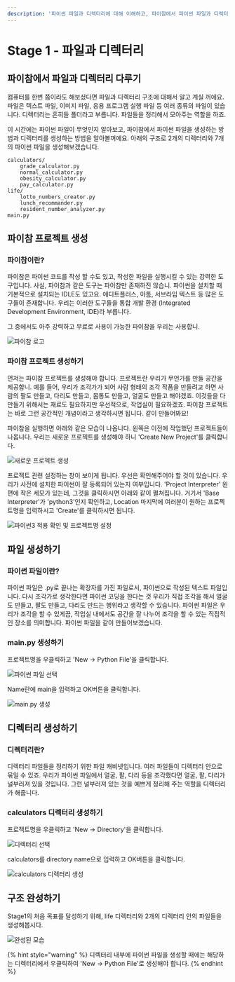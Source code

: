 ```yaml
---
description: '파이썬 파일과 디렉터리에 대해 이해하고, 파이참에서 파이썬 파일과 디렉터리를 생성해봅니다.'
---
```


# Stage 1 - 파일과 디렉터리

## 파이참에서 파일과 디렉터리 다루기

컴퓨터를 한번 쯤이라도 해보셨다면 파일과 디렉터리 구조에 대해서 알고 계실 꺼에요. 파일은 텍스트 파일, 이미지 파일, 응용 프로그램 실행 파일 등 여러 종류의 파일이 있습니다. 디렉터리는 흔히들 폴더라고 부릅니다. 파일들을 정리해서 모아주는 역할을 하죠.

이 시간에는 파이썬 파일이 무엇인지 알아보고, 파이참에서 파이썬 파일을 생성하는 방법과 디렉터리를 생성하는 방법을 알아볼꺼에요. 아래의 구조로 2개의 디렉터리와 7개의 파이썬 파일을 생성해보겠습니다.

```text
calculators/
    grade_calculator.py
    normal_calculator.py
    obesity_calculator.py
    pay_calculator.py
life/
    lotto_numbers_creator.py
    lunch_recommander.py
    resident_number_analyzer.py
main.py
```

## 파이참 프로젝트 생성

### 파이참이란?

파이참은 파이썬 코드를 작성 할 수도 있고, 작성한 파일을 실행시킬 수 있는 강력한 도구입니다. 사실, 파이참과 같은 도구는 파이참만 존재하진 않습니. 파이썬을 설치할 때 기본적으로 설치되는 IDLE도 있고요. 에디트플러스, 아톰, 서브라임 텍스트 등 많은 도구들이 존재합니다. 우리는 이러한 도구들을 통합 개발 환경 \(Integrated Development Environment, IDE\)라 부릅니다.

그 중에서도 아주 강력하고 무료로 사용이 가능한 파이참을 우리는 사용합니.

![&#xD30C;&#xC774;&#xCC38; &#xB85C;&#xACE0;](../.gitbook/assets/image%20%28102%29.png)

### 파이참 프로젝트 생성하기

먼저는 파이참 프로젝트를 생성해야 합니다. 프로젝트란 우리가 무언가를 만들 공간을 제공합니. 예를 들어, 우리가 조각가가 되어 사람 형태의 조각 작품을 만들려고 하면 사람의 팔도 만들고, 다리도 만들고, 몸통도 만들고, 얼굴도 만들고 해야겠죠. 이것들을 다 만들기 위해서는 재료도 필요하지만 우선적으로, 작업실이 필요하겠죠. 파이참 프로젝트는 바로 그런 공간적인 개념이라고 생각하시면 됩니다. 같이 만들어봐요!

파이참을 실행하면 아래와 같은 모습이 나옵니다. 왼쪽은 이전에 작업했던 프로젝트들이 나옵니다. 우리는 새로운 프로젝트를 생성해야 하니 'Create New Project'를 클릭합니다.

![&#xC0C8;&#xB85C;&#xC6B4; &#xD504;&#xB85C;&#xC81D;&#xD2B8; &#xC0DD;&#xC131;](../.gitbook/assets/image%20%28110%29.png)

프로젝트 관련 설정하는 창이 보이게 됩니다. 우선은 확인해주어야 할 것이 있습니다. 우리가 사전에 설치한 파이썬이 잘 등록되어 있는지 여부입니다. 'Project Interpreter' 왼편에 작은 세모가 있는데, 그것을 클릭하시면 아래와 같이 펼쳐집니다. 거기서 'Base Interpreter'가 'python3'인지 확인하고, Location 마지막에 여러분이 원하는 프로젝트명을 입력하시고 'Create'를 클릭하시면 됩니다.

![&#xD30C;&#xC774;&#xC36C;3 &#xC801;&#xC6A9; &#xD655;&#xC778; &#xBC0F; &#xD504;&#xB85C;&#xC81D;&#xD2B8;&#xBA85; &#xC124;&#xC815;](../.gitbook/assets/image%20%2819%29.png)

## 파일 생성하기

### 파이썬 파일이란?

파이썬 파일은 .py로 끝나는 확장자를 가진 파일로서, 파이썬으로 작성된 텍스트 파일입니다. 다시 조각가로 생각한다면 파이썬 코딩을 한다는 것 우리가 직접 조각을 해서 얼굴도 만들고, 팔도 만들고, 다리도 만드는 행위라고 생각할 수 있습니다. 파이썬 파일은 우리가 조각을 할 수 있게끔, 작업실 내에서도 공간을 잘 나누어 조각을 할 수 있는 직접적인 장소를 의미합니다. 파이썬 파일을 같이 만들어보겠습니다.

### main.py 생성하기

프로젝트명을 우클릭하고 'New -&gt; Python File'을 클릭합니다.

![&#xD30C;&#xC774;&#xC36C; &#xD30C;&#xC77C; &#xC120;&#xD0DD;](../.gitbook/assets/image%20%28124%29.png)

Name란에 main을 입력하고 OK버튼을 클릭합니다.

![main.py &#xC0DD;&#xC131;](../.gitbook/assets/image%20%2824%29.png)

## 디렉터리 생성하기

### 디렉터리란?

디렉터리 파일들을 정리하기 위한 파일 캐비넷입니다. 여러 파일들이 디렉터리 안으로 묶일 수 있죠. 우리가 파이썬 파일에서 얼굴, 팔, 다리 등을 조각했다면 얼굴, 팔, 다리가 널부러져 있을 것입니다. 그런 널부러져 있는 것을 예쁘게 정리해 주는 역할을 디렉터리가 해줍니다.

### calculators 디렉터리 생성하기

프로젝트명을 우클릭하고 'New -&gt; Directory'을 클릭합니다.

![&#xB514;&#xB809;&#xD130;&#xB9AC; &#xC120;&#xD0DD;](../.gitbook/assets/image%20%28136%29.png)

calculators를 directory name으로 입력하고 OK버튼을 클릭합니다.

![calculators &#xB514;&#xB809;&#xD130;&#xB9AC; &#xC0DD;&#xC131;](../.gitbook/assets/image%20%2869%29.png)

## 구조 완성하기

Stage1의 처음 목표를 달성하기 위해, life 디렉터리와 2개의 디렉터리 안의 파일들을 생성해봅시다.

![&#xC644;&#xC131;&#xB41C; &#xBAA8;&#xC2B5;](../.gitbook/assets/image%20%2879%29.png)

{% hint style="warning" %}
디렉터리 내부에 파이썬 파일을 생성할 때에는 해당하는 디렉터리에서 우클릭하여 'New -&gt; Python File'로 생성해야 합니다.
{% endhint %}

